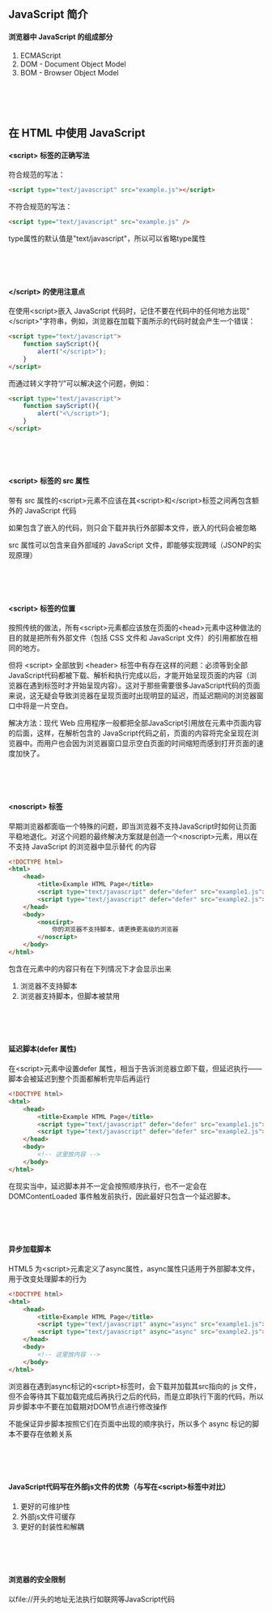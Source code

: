 ##  JavaScript 简介

#### 浏览器中 JavaScript 的组成部分

1. ECMAScript
2. DOM - Document Object Model
3. BOM - Browser Object Model

<br/><br/><br/>

## 在 HTML 中使用 JavaScript

####  \<script> 标签的正确写法

符合规范的写法：
```html
<script type="text/javascript" src="example.js"></script>
```
不符合规范的写法：
```html
<script type="text/javascript" src="example.js" />
```

type属性的默认值是"text/javascript"，所以可以省略type属性

<br/><br/><br/>

####  \</script> 的使用注意点

在使用\<script>嵌入 JavaScript 代码时，记住不要在代码中的任何地方出现"\</script>"字符串，例如，浏览器在加载下面所示的代码时就会产生一个错误：
```html
<script type="text/javascript">
	function sayScript(){
		alert("</script>");
	}
</script>
```
而通过转义字符“/”可以解决这个问题，例如：
```html
<script type="text/javascript">
	function sayScript(){
		alert("<\/script>");
	}
</script> 
```

<br/><br/><br/>

####  \<script> 标签的 src 属性

带有 src 属性的\<script>元素不应该在其\<script>和\</script>标签之间再包含额外的 JavaScript 代码

如果包含了嵌入的代码，则只会下载并执行外部脚本文件，嵌入的代码会被忽略

src 属性可以包含来自外部域的 JavaScript 文件，即能够实现跨域（JSONP的实现原理）

<br/><br/><br/>

#### \<script> 标签的位置

按照传统的做法，所有\<script>元素都应该放在页面的\<head>元素中这种做法的目的就是把所有外部文件（包括 CSS 文件和 JavaScript 文件）的引用都放在相同的地方。

但将 \<script> 全部放到 \<header> 标签中有存在这样的问题：必须等到全部JavaScript代码都被下载、解析和执行完成以后，才能开始呈现页面的内容（浏览器在遇到<body>标签时才开始呈现内容）。这对于那些需要很多JavaScript代码的页面来说，这无疑会导致浏览器在呈现页面时出现明显的延迟，而延迟期间的浏览器窗口中将是一片空白。

解决方法：现代 Web 应用程序一般都把全部JavaScript引用放在<body>元素中页面内容的后面，这样，在解析包含的 JavaScript代码之前，页面的内容将完全呈现在浏览器中。而用户也会因为浏览器窗口显示空白页面的时间缩短而感到打开页面的速度加快了。

<br/><br/><br/>

####  \<noscript> 标签

早期浏览器都面临一个特殊的问题，即当浏览器不支持JavaScript时如何让页面平稳地退化。对这个问题的最终解决方案就是创造一个\<noscript>元素，用以在不支持 JavaScript 的浏览器中显示替代
的内容
```html
<!DOCTYPE html>
<html>
	<head>
		<title>Example HTML Page</title>
		<script type="text/javascript" defer="defer" src="example1.js"></script>
		<script type="text/javascript" defer="defer" src="example2.js"></script>
	</head>
	<body>
		<noscirpt>
			你的浏览器不支持脚本，请更换更高级的浏览器
		</noscript>
	</body>
</html> 
```

包含在<noscript>元素中的内容只有在下列情况下才会显示出来

1. 浏览器不支持脚本
2. 浏览器支持脚本，但脚本被禁用

<br/><br/><br/>

#### 延迟脚本(defer 属性)

在\<script>元素中设置defer 属性，相当于告诉浏览器立即下载，但延迟执行——脚本会被延迟到整个页面都解析完毕后再运行

```html
<!DOCTYPE html>
<html>
	<head>
		<title>Example HTML Page</title>
		<script type="text/javascript" defer="defer" src="example1.js"></script>
		<script type="text/javascript" defer="defer" src="example2.js"></script>
	</head>
	<body>
		<!-- 这里放内容 -->
	</body>
</html> 
```

在现实当中，延迟脚本并不一定会按照顺序执行，也不一定会在 DOMContentLoaded 事件触发前执行，因此最好只包含一个延迟脚本。

<br/><br/><br/>

#### 异步加载脚本

HTML5 为\<script>元素定义了async属性，async属性只适用于外部脚本文件，用于改变处理脚本的行为

```html
<!DOCTYPE html>
<html>
	<head>
		<title>Example HTML Page</title>
		<script type="text/javascript" async="async" src="example1.js"></script>
		<script type="text/javascript" async="async" src="example2.js"></script>
	</head>
	<body>
		<!-- 这里放内容 -->
	</body>
</html> 
```

浏览器在遇到async标记的\<script>标签时，会下载并加载其src指向的 js 文件，但不会等待其下载加载完成后再执行之后的代码，而是立即执行下面的代码，所以异步脚本中不要在加载期对DOM节点进行修改操作

不能保证异步脚本按照它们在页面中出现的顺序执行，所以多个 async 标记的脚本不要存在依赖关系

<br/><br/><br/>

####  JavaScript代码写在外部js文件的优势（与写在\<script>标签中对比）

1. 更好的可维护性
2. 外部js文件可缓存
3. 更好的封装性和解耦

<br/><br/><br/>

#### 浏览器的安全限制

以file://开头的地址无法执行如联网等JavaScript代码